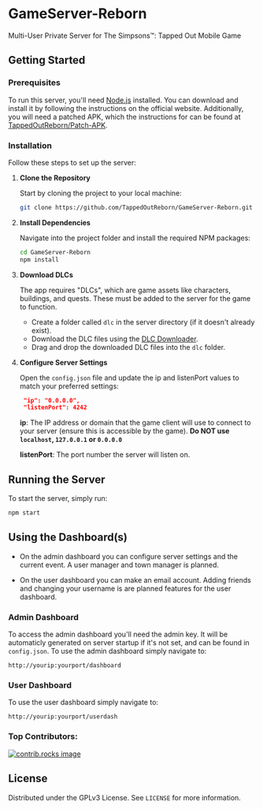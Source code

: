 # GameServer-Reborn
Multi-User Private Server for The Simpsons™: Tapped Out Mobile Game

## Getting Started

### Prerequisites

To run this server, you'll need [Node.js](https://nodejs.org/) installed. You can download and install it by following the instructions on the official website. Additionally, you will need a patched APK, which the instructions for can be found at [TappedOutReborn/Patch-APK](https://github.com/TappedOutReborn/Patch-APK).

### Installation

Follow these steps to set up the server:

1. **Clone the Repository**

   Start by cloning the project to your local machine:
   ```sh
   git clone https://github.com/TappedOutReborn/GameServer-Reborn.git
   ```

2. **Install Dependencies**

   Navigate into the project folder and install the required NPM packages:
   ```sh
   cd GameServer-Reborn
   npm install
   ```

3. **Download DLCs**

   The app requires "DLCs", which are game assets like characters, buildings, and quests. These must be added to the server for the game to function.

   - Create a folder called `dlc` in the server directory (if it doesn't already exist).
   - Download the DLC files using the [DLC Downloader](https://github.com/TappedOutReborn/DLC-Downloader).
   - Drag and drop the downloaded DLC files into the `dlc` folder.

4. **Configure Server Settings**

   Open the `config.json` file and update the ip and listenPort values to match your preferred settings:
   ```json
    "ip": "0.0.0.0",
    "listenPort": 4242
   ```

   **ip**: The IP address or domain that the game client will use to connect to your server (ensure this is accessible by the game). **Do NOT use `localhost`, `127.0.0.1` or `0.0.0.0`**

   **listenPort**: The port number the server will listen on.


## Running the Server

To start the server, simply run:
```sh
npm start
```

## Using the Dashboard(s)

- On the admin dashboard you can configure server settings and the current event. A user manager and town manager is planned.

- On the user dashboard you can make an email account. Adding friends and changing your username is are planned features for the user dashboard.

### Admin Dashboard
To access the admin dashboard you'll need the admin key. It will be automaticly generated on server startup if it's not set, and can be found in `config.json`. To use the admin dashboard simply navigate to:
```
http://yourip:yourport/dashboard
```

### User Dashboard
To use the user dashboard simply navigate to:
```
http://yourip:yourport/userdash
```

### Top Contributors:

<a href="https://github.com/TappedOutReborn/GameServer-Reborn/graphs/contributors">
  <img src="https://contrib.rocks/image?repo=TappedOutReborn/GameServer-Reborn" alt="contrib.rocks image" />
</a>

## License

Distributed under the GPLv3 License. See `LICENSE` for more information.
